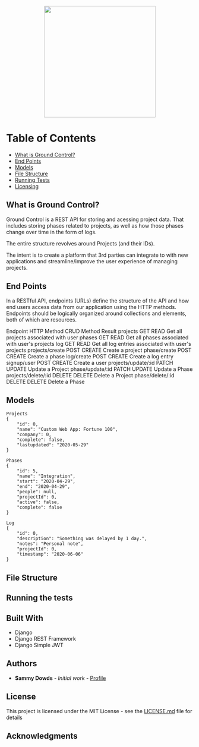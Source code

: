 <p align="center">
    <img src='https://github.com/sammydowds/django-rest-automate-pm/blob/master/djangorestautomatepm/ground_control.png' width="300" height="300"/>
</p>

Table of Contents
======================

* [What is Ground Control?](#what-is-projectile)
* [End Points](#end-points)
* [Models](#data-structure)
* [File Structure](#file-structure)
* [Running Tests](#running-tests)
* [Licensing](#license)

## What is Ground Control? 
Ground Control is a REST API for storing and acessing project data. That includes storing phases related to projects, as well as how those phases change over time in the form of logs. 

The entire structure revolves around Projects (and their IDs). 

The intent is to create a platform that 3rd parties can integrate to with new applications and streamline/improve the user experience of managing projects. 

## End Points 
In a RESTful API, endpoints (URLs) define the structure of the API and how end users access data from our application using the HTTP methods. Endpoints should be logically organized around collections and elements, both of which are resources.

Endpoint	HTTP Method	CRUD Method	Result
projects	GET	READ	Get all projects associated with user
phases	    GET	READ	Get all phases associated with user's projects
log         GET READ    Get all log entries associated with user's projects
projects/create	POST CREATE	Create a project
phase/create	POST CREATE	Create a phase
log/create	    POST CREATE	Create a log entry
signup/user     POST CREATE Create a user
projects/update/:id PATCH UPDATE Update a Project
phase/update/:id PATCH UPDATE Update a Phase 
projects/delete/:id DELETE DELETE Delete a Project
phase/delete/:id DELETE DELETE Delete a Phase  

## Models 
    Projects
    {
        "id": 0,
        "name": "Custom Web App: Fortune 100",
        "company": 0,
        "complete": false,
        "lastupdated": "2020-05-29"
    }
    
    Phases
    {
        "id": 5,
        "name": "Integration",
        "start": "2020-04-29",
        "end": "2020-04-29",
        "people": null,
        "projectId": 0,
        "active": false,
        "complete": false
    }

    Log
    {
        "id": 0,
        "description": "Something was delayed by 1 day.",
        "notes": "Personal note", 
        "projectId": 0,
        "timestamp": "2020-06-06"
    }

## File Structure 

## Running the tests

## Built With

* Django 
* Django REST Framework 
* Django Simple JWT

## Authors

* **Sammy Dowds** - *Initial work* - [Profile](https://github.com/sammydowds)

## License

This project is licensed under the MIT License - see the [LICENSE.md](LICENSE.md) file for details

## Acknowledgments
